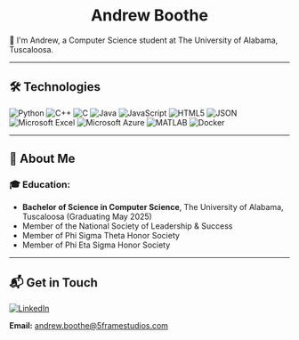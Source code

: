 <h1 align="center">Andrew Boothe</h1>

👋 I'm Andrew, a Computer Science student at The University of Alabama, Tuscaloosa.

---

## 🛠️ Technologies

![Python](https://img.shields.io/badge/python-0078D4?style=for-the-badge&logo=python&logoColor=white)
![C++](https://img.shields.io/badge/c++-00599C?style=for-the-badge&logo=c%2B%2B&logoColor=white)
![C](https://img.shields.io/badge/C-00599C?style=for-the-badge&logo=c&logoColor=white)
![Java](https://img.shields.io/badge/Java-ED8B00?style=for-the-badge&logo=java&logoColor=white)
![JavaScript](https://img.shields.io/badge/JavaScript-F7DF1E?style=for-the-badge&logo=javascript&logoColor=black)
![HTML5](https://img.shields.io/badge/HTML5-E34F26?style=for-the-badge&logo=html5&logoColor=white)
![JSON](https://img.shields.io/badge/JSON-000000?style=for-the-badge&logo=json&logoColor=white)
![Microsoft Excel](https://img.shields.io/badge/Microsoft%20Excel-217346?style=for-the-badge&logo=microsoft-excel&logoColor=white)
![Microsoft Azure](https://img.shields.io/badge/Microsoft%20Azure-0078D4?style=for-the-badge&logo=microsoftazure&logoColor=white)
![MATLAB](https://img.shields.io/badge/MATLAB-0076A8?style=for-the-badge&logo=Mathworks&logoColor=white)
![Docker](https://img.shields.io/badge/docker-2496ED?style=for-the-badge&logo=docker&logoColor=white)

---

## 📘 About Me

### 🎓 Education:
- **Bachelor of Science in Computer Science**, The University of Alabama, Tuscaloosa (Graduating May 2025)
- Member of the National Society of Leadership & Success  
- Member of Phi Sigma Theta Honor Society  
- Member of Phi Eta Sigma Honor Society  

---

## 📬 Get in Touch

[![LinkedIn](https://img.shields.io/badge/LinkedIn-0A66C2?style=flat&logo=linkedin&logoColor=white)](https://www.linkedin.com/in/andrew-boothe-930681241/)

**Email:** [andrew.boothe@5framestudios.com](mailto:andrew.boothe@5framestudios.com)
